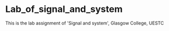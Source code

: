 # Lab_of_signal_and_system
This is the lab assignment of 'Signal and system', Glasgow College, UESTC
